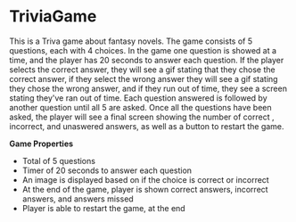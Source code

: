 # TriviaGame
This is a Triva game about fantasy novels. The game consists of 5 questions, each with 4 choices. In the game one question is showed at a time, and the player has 20 seconds to answer each question. If the player selects the correct answer, they will see a gif stating that they chose the correct answer, if they select the wrong answer they will see a gif stating they chose the wrong answer, and if they run out of time, they see a screen stating they've ran out of time.  Each question answered is followed by another question until all 5 are asked. Once all the questions have been asked, the player will see a final screen showing the number of correct , incorrect, and unaswered answers, as well as a button to restart the game. 

**Game Properties**
* Total of 5 questions 
* Timer of 20 seconds to answer each question 
* An image is displayed based on if the choice is correct or incorrect
* At the end of the game, player is shown correct answers, incorrect answers, and answers missed
* Player is able to restart the game, at the end